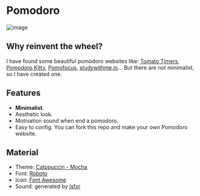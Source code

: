 # Pomodoro
![image](https://github.com/ngntrgduc/pomodoro/assets/47920109/2fce1656-fd2e-486c-9962-821423d6eec0)

## Why reinvent the wheel?
I have found some beautiful pomodoro websites like: [Tomato Timers](https://www.tomatotimers.com/), [Pomodoro Kitty](https://pomodorokitty.com/), [Pomofocus](https://pomofocus.io/), [studywithme.io](https://studywithme.io/aesthetic-pomodoro-timer/)... But there are not minimalist, so I have created one.

## Features
- **Minimalist**.
- Aesthetic look.
- Motivation sound when end a pomodoro.
- Easy to config. You can fork this repo and make your own Pomodoro website.

## Material
- Theme: [Catppuccin - Mocha](https://github.com/catppuccin/catppuccin)
- Font: [Roboto](https://fonts.google.com/specimen/Roboto)
- Icon: [Font Awesome](https://fontawesome.com/)
- Sound: generated by [jsfxr](https://sfxr.me/)
